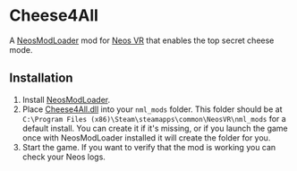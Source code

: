 # Cheese4All

A [NeosModLoader](https://github.com/zkxs/NeosModLoader) mod for [Neos VR](https://neos.com/) that enables the top secret cheese mode.

## Installation
1. Install [NeosModLoader](https://github.com/zkxs/NeosModLoader).
1. Place [Cheese4All.dll](https://github.com/eia485/NeosCheese4All/releases/latest/download/Cheese4All.dll) into your `nml_mods` folder. This folder should be at `C:\Program Files (x86)\Steam\steamapps\common\NeosVR\nml_mods` for a default install. You can create it if it's missing, or if you launch the game once with NeosModLoader installed it will create the folder for you.
1. Start the game. If you want to verify that the mod is working you can check your Neos logs.